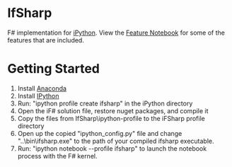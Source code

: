 # IfSharp
F# implementation for [iPython](http://ipython.org). View the [Feature Notebook](http://nbviewer.ipython.org/github/BayardRock/IfSharp/blob/master/Feature%20Notebook.ipynb) for some of the features that are included.

# Getting Started
1) Install [Anaconda](http://continuum.io/downloads)
2) Install [IPython](http://ipython.org/install.html)
3) Run: "ipython profile create ifsharp" in the iPython directory
4) Open the iF# solution file, restore nuget packages, and compile it
5) Copy the files from IfSharp\ipython-profile to the iFSharp profile directory
6) Open up the copied "ipython_config.py" file and change "..\\bin\\ifsharp.exe" to the path of your compiled ifsharp executable.
7) Run: "ipython notebook --profile ifsharp" to launch the notebook process with the F# kernel.
